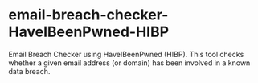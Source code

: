 # email-breach-checker-HaveIBeenPwned-HIBP
Email Breach Checker using HaveIBeenPwned (HIBP).  This tool checks whether a given email address (or domain) has been involved in a known data breach.
